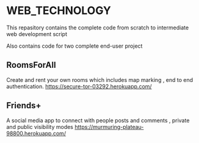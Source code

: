 # WEB_TECHNOLOGY

This repasitory contains the complete code from scratch to intermediate web development script

Also contains code for two complete end-user project

## RoomsForAll

Create and rent your own rooms which includes map marking , end to  end authentication.
https://secure-tor-03292.herokuapp.com/

## Friends+

A social media app to connect with people posts and comments , private and public visibility modes
https://murmuring-plateau-98800.herokuapp.com/

